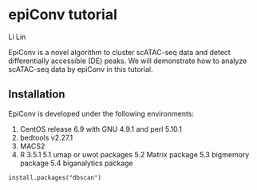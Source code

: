 # epiConv tutorial
Li Lin<br>

EpiConv is a novel algorithm to cluster scATAC-seq data and detect differentially accessible (DE) peaks. We will demonstrate how to analyze scATAC-seq data by epiConv in this tutorial.

## Installation
EpiConv is developed under the following environments:
1. CentOS release 6.9 with GNU 4.9.1 and perl 5.10.1
2. bedtools v2.27.1
3. MACS2
5. R 3.5.1
  5.1 umap or uwot packages
  5.2 Matrix package
  5.3 bigmemory package
  5.4 biganalytics package
  
```{r }
install.packages("dbscan")
```

